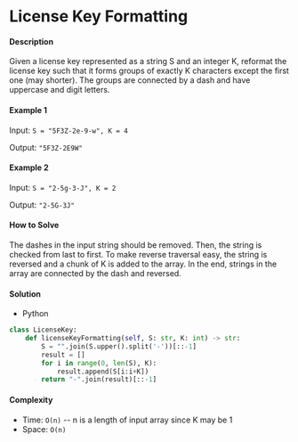 # License Key Formatting

#### Description

Given a license key represented as a string S and an integer K,
reformat the license key such that it forms groups of exactly K characters except the first one (may shorter). The groups are connected by a dash and have uppercase and digit letters.

#### Example 1

Input: `S = "5F3Z-2e-9-w", K = 4`

Output: `"5F3Z-2E9W"`

#### Example 2

Input: `S = "2-5g-3-J", K = 2`

Output: `"2-5G-3J"`

#### How to Solve

The dashes in the input string should be removed.
Then, the string is checked from last to first.
To make reverse traversal easy, the string is reversed and a chunk of K is added to the array.
In the end, strings in the array are connected by the dash and reversed.

#### Solution

- Python

```python
class LicenseKey:
    def licenseKeyFormatting(self, S: str, K: int) -> str:
        S = "".join(S.upper().split('-'))[::-1]
        result = []
        for i in range(0, len(S), K):
            result.append(S[i:i+K])
        return "-".join(result)[::-1]
```

#### Complexity

- Time: `O(n)` -- n is a length of input array since K may be 1
- Space: `O(n)`